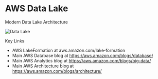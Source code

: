 # AWS Data Lake

Modern Data Lake Architecture

![Data Lake](https://github.com/lynnlangit/Hello-AWS-Data-Services/blob/master/images/new-data-lake.png)

Key Links
- AWS LakeFormation at aws.amazon.com/lake-formation
- Main AWS Database blog at https://aws.amazon.com/blogs/database/
- Main AWS Analytics blog at https://aws.amazon.com/blogs/big-data/
- Main AWS Architecture blog at https://aws.amazon.com/blogs/architecture/
